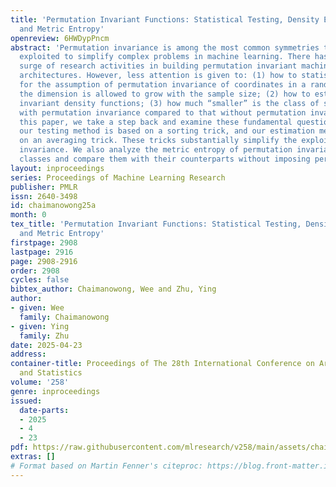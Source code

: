 ```yaml
---
title: 'Permutation Invariant Functions: Statistical Testing, Density Estimation,
  and Metric Entropy'
openreview: 6HWDypPncm
abstract: 'Permutation invariance is among the most common symmetries that can be
  exploited to simplify complex problems in machine learning. There has been a tremendous
  surge of research activities in building permutation invariant machine learning
  architectures. However, less attention is given to: (1) how to statistically test
  for the assumption of permutation invariance of coordinates in a random vector where
  the dimension is allowed to grow with the sample size; (2) how to estimate permutation
  invariant density functions; (3) how much “smaller” is the class of smooth functions
  with permutation invariance compared to that without permutation invariance. In
  this paper, we take a step back and examine these fundamental questions. In particular,
  our testing method is based on a sorting trick, and our estimation method is based
  on an averaging trick. These tricks substantially simplify the exploitation of permutation
  invariance. We also analyze the metric entropy of permutation invariant function
  classes and compare them with their counterparts without imposing permutation invariance.'
layout: inproceedings
series: Proceedings of Machine Learning Research
publisher: PMLR
issn: 2640-3498
id: chaimanowong25a
month: 0
tex_title: 'Permutation Invariant Functions: Statistical Testing, Density Estimation,
  and Metric Entropy'
firstpage: 2908
lastpage: 2916
page: 2908-2916
order: 2908
cycles: false
bibtex_author: Chaimanowong, Wee and Zhu, Ying
author:
- given: Wee
  family: Chaimanowong
- given: Ying
  family: Zhu
date: 2025-04-23
address:
container-title: Proceedings of The 28th International Conference on Artificial Intelligence
  and Statistics
volume: '258'
genre: inproceedings
issued:
  date-parts:
  - 2025
  - 4
  - 23
pdf: https://raw.githubusercontent.com/mlresearch/v258/main/assets/chaimanowong25a/chaimanowong25a.pdf
extras: []
# Format based on Martin Fenner's citeproc: https://blog.front-matter.io/posts/citeproc-yaml-for-bibliographies/
---
```

